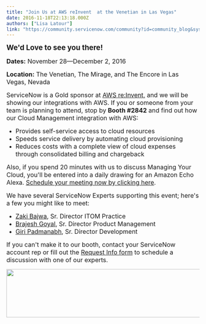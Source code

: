 ```yaml
---
title: "Join Us at AWS reInvent  at the Venetian in Las Vegas"
date: 2016-11-18T22:13:18.000Z
authors: ["Lisa Latour"]
link: "https://community.servicenow.com/community?id=community_blog&sys_id=a76caea1dbd0dbc01dcaf3231f9619d5"
---
```

<p><span style="font-size: 14pt;"><strong>We'd Love to see you there!</strong></span></p><p></p><p><span style="font-size: 12pt;"><strong>Dates:</strong> November 28—December 2, 2016</span></p><p><span style="font-size: 12pt;"><strong>Location:</strong> The Venetian, The Mirage, and The Encore in Las Vegas, Nevada</span></p><p></p><p><span style="font-size: 12pt;">ServiceNow is a Gold sponsor at <a title="ws.amazon.com/blogs/security/aws-reinvent-2016-registration-is-now-open/" href="https://aws.amazon.com/blogs/security/aws-reinvent-2016-registration-is-now-open/">AWS re:Invent,</a> and we will be showing our integrations with AWS. If you or someone from your team is planning to attend, stop by <strong>Booth #2842</strong> and find out how our Cloud Management integration with AWS:</span></p><ul style="list-style-type: disc;"><li><span style="font-size: 12pt;">Provides self-service access to cloud resources</span></li><li><span style="font-size: 12pt;">Speeds service delivery by automating cloud provisioning </span></li><li><span style="font-size: 12pt;">Reduces costs with a complete view of cloud expenses through consolidated billing and chargeback </span></li></ul><p style="margin-left: 0.25in; margin-bottom: 0.0001pt;"></p><p><span style="font-size: 12pt;">Also, if you spend 20 minutes with us to discuss Managing Your Cloud, you'll be entered into a daily drawing for an Amazon Echo Alexa. <a title="ervicenow.jifflenow.com/aws2016/external_request/c1849e" href="https://servicenow.jifflenow.com/aws2016/external_request/c1849e">Schedule your meeting now by clicking here</a>.</span></p><p></p><p><span style="font-size: 12pt;">We have several ServiceNow Experts supporting this event; here's a few you might like to meet:</span></p><ul style="list-style-type: disc;"><li><span style="font-size: 12pt;"><a title="" _jive_internal="true" href="/community?id=community_user_profile&user=ea925e2ddbd81fc09c9ffb651f9619f0">Zaki Bajwa</a>, Sr. Director ITOM Practice</span></li><li><span style="font-size: 12pt;"><a title="" _jive_internal="true" href="/community?id=community_user_profile&user=85219265db981fc09c9ffb651f961967">Brajesh Goyal</a>, Sr. Director Product Management</span></li><li><span style="font-size: 12pt;"><a title="" _jive_internal="true" href="/community?id=community_user_profile&user=76121a25dbd81fc09c9ffb651f9619cc">Giri Padmanabh</a>, Sr. Director Development</span></li></ul><p style="margin-bottom: 0.0001pt;"></p><p><span style="font-size: 12pt;">If you can't make it to our booth, contact your ServiceNow account rep or fill out the <a title="w.servicenow.com/contact-us-request-info.html" href="http://www.servicenow.com/contact-us-request-info.html">Request Info form</a> to schedule a discussion with one of our experts.</span></p><p><a href="https://aws.amazon.com/blogs/security/aws-reinvent-2016-registration-is-now-open/"><img   alt="" class="image-1 jive-image" height="126" src="a8c6044edb5c5fc068c1fb651f96195a.iix" style="height: 126px; width: 616.544px;" width="617"/></a></p>